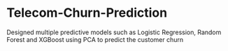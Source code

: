 # Telecom-Churn-Prediction
Designed multiple predictive models such as Logistic Regression, Random Forest and XGBoost using PCA to predict the customer churn
